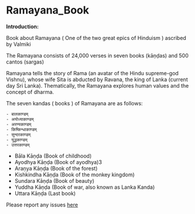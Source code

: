 Ramayana_Book
=============

**Introduction:**


Book about Ramayana ( One of the two great epics of Hinduism ) ascribed by Valmiki

The Ramayana consists of 24,000 verses in seven books (kāṇḍas) and 500 cantos (sargas)

Ramayana tells the story of Rama (an avatar of the Hindu supreme-god Vishnu), whose wife Sita is abducted by Ravana, the king of Lanka (current day Sri Lanka). Thematically, the Ramayana explores human values and the concept of dharma.

The seven kandas ( books ) of Ramayana are as follows:

	- बालकाण्डम्
	- अयोध्याकाण्डम्
	- अरण्यकाण्डम्
	- किष्किन्धाकाण्डम्
	- सुन्दरकाण्डम्
	- युद्धकाण्डम्
	- उत्तरकाण्डम्

  - Bāla Kāṇḍa (Book of childhood)
  - Ayodhya Kāṇḍa (Book of ayodhya)3
  - Araṇya Kāṇḍa (Book of the forest)
  - Kishkindha Kāṇḍa (Book of the monkey kingdom)
  - Sundara Kāṇḍa (Book of beauty)
  - Yuddha Kāṇḍa (Book of war, also known as Lanka Kanda)
  - Uttara Kāṇḍa (Last book)

Please report any issues [here](https://github.com/svenkatreddy/Ramayana_Book/issues?state=open)
